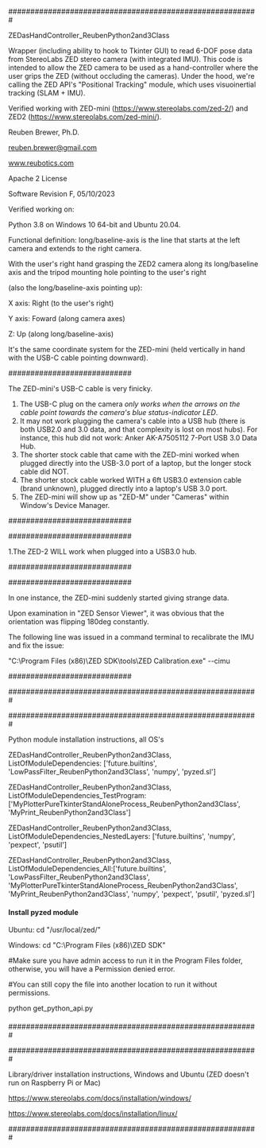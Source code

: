 #########################################################

ZEDasHandController_ReubenPython2and3Class

Wrapper (including ability to hook to Tkinter GUI) to read 6-DOF pose data from StereoLabs ZED stereo camera (with integrated IMU).
This code is intended to allow the ZED camera to be used as a hand-controller where the user grips the ZED (without occluding the cameras).
Under the hood, we're calling the ZED API's "Positional Tracking" module, which uses visuoinertial tracking (SLAM + IMU).

Verified working with ZED-mini (https://www.stereolabs.com/zed-2/) and ZED2 (https://www.stereolabs.com/zed-mini/).

Reuben Brewer, Ph.D.

reuben.brewer@gmail.com

www.reubotics.com

Apache 2 License

Software Revision F, 05/10/2023

Verified working on: 

Python 3.8 on Windows 10 64-bit and Ubuntu 20.04.

Functional definition: long/baseline-axis is the line that starts at the left camera and extends to the right camera.

With the user's right hand grasping the ZED2 camera along its long/baseline axis and the tripod mounting hole pointing to the user's right

(also the long/baseline-axis pointing up):

X axis: Right (to the user's right)

Y axis: Foward (along camera axes)

Z: Up (along long/baseline-axis)

It's the same coordinate system for the ZED-mini (held vertically in hand with the USB-C cable pointing downward).

############################

The ZED-mini's USB-C cable is very finicky.

1. The USB-C plug on the camera *only works when the arrows on the cable point towards the camera's blue status-indicator LED*.
2. It may not work plugging the camera's cable into a USB hub (there is both USB2.0 and 3.0 data, and that complexity is lost on most hubs).
For instance, this hub did not work: Anker AK-A7505112 7-Port USB 3.0 Data Hub.
3. The shorter stock cable that came with the ZED-mini worked when plugged directly into the USB-3.0 port of a laptop, but the longer stock cable did NOT.
4. The shorter stock cable worked WITH a 6ft USB3.0 extension cable (brand unknown), plugged directly into a laptop's USB 3.0 port.
5. The ZED-mini will show up as "ZED-M" under "Cameras" within Window's Device Manager.

############################

############################

1.The ZED-2 WILL work when plugged into a USB3.0 hub.

############################

############################

In one instance, the ZED-mini suddenly started giving strange data.

Upon examination in "ZED Sensor Viewer", it was obvious that the orientation was flipping 180deg constantly.

The following line was issued in a command terminal to recalibrate the IMU and fix the issue:

"C:\Program Files (x86)\ZED SDK\tools\ZED Calibration.exe" --cimu

############################

#########################################################

######################################################### 

Python module installation instructions, all OS's

ZEDasHandController_ReubenPython2and3Class, ListOfModuleDependencies: ['future.builtins', 'LowPassFilter_ReubenPython2and3Class', 'numpy', 'pyzed.sl']

ZEDasHandController_ReubenPython2and3Class, ListOfModuleDependencies_TestProgram: ['MyPlotterPureTkinterStandAloneProcess_ReubenPython2and3Class', 'MyPrint_ReubenPython2and3Class']

ZEDasHandController_ReubenPython2and3Class, ListOfModuleDependencies_NestedLayers: ['future.builtins', 'numpy', 'pexpect', 'psutil']

ZEDasHandController_ReubenPython2and3Class, ListOfModuleDependencies_All:['future.builtins', 'LowPassFilter_ReubenPython2and3Class', 'MyPlotterPureTkinterStandAloneProcess_ReubenPython2and3Class', 'MyPrint_ReubenPython2and3Class', 'numpy', 'pexpect', 'psutil', 'pyzed.sl']

#### Install pyzed module

Ubuntu: cd "/usr/local/zed/"

Windows: cd "C:\Program Files (x86)\ZED SDK\"

#Make sure you have admin access to run it in the Program Files folder, otherwise, you will have a Permission denied error.

#You can still copy the file into another location to run it without permissions.

python get_python_api.py

####

#########################################################

######################################################### 

Library/driver installation instructions, Windows and Ubuntu (ZED doesn't run on Raspberry Pi or Mac)

https://www.stereolabs.com/docs/installation/windows/

https://www.stereolabs.com/docs/installation/linux/

#########################################################
